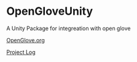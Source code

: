 OpenGloveUnity
==============

A Unity Package for integreation with open glove

[OpenGlove.org](openglove.org)

[Project Log](openglove.wordpress.com)
